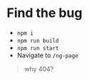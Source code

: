 # Find the bug

- `npm i`
- `npm run build`
- `npm run start`
- Navigate to `/ng-page`

> why  404?

